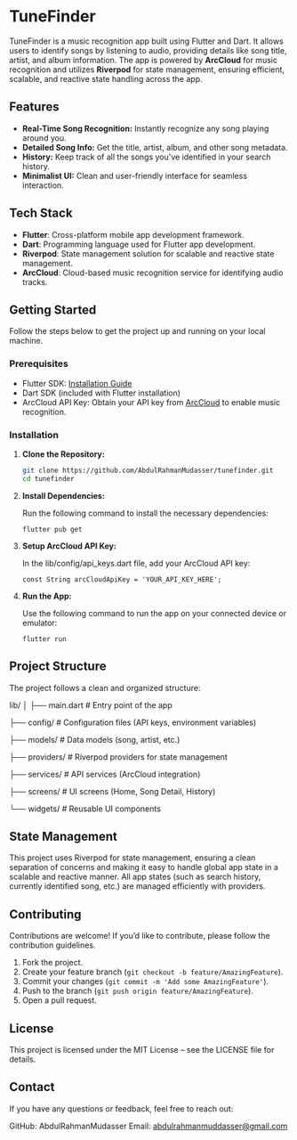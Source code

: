 # TuneFinder

TuneFinder is a music recognition app built using Flutter and Dart. It allows users to identify songs by listening to audio, providing details like song title, artist, and album information. The app is powered by **ArcCloud** for music recognition and utilizes **Riverpod** for state management, ensuring efficient, scalable, and reactive state handling across the app.

## Features

- **Real-Time Song Recognition:** Instantly recognize any song playing around you.
- **Detailed Song Info:** Get the title, artist, album, and other song metadata.
- **History:** Keep track of all the songs you've identified in your search history.
- **Minimalist UI:** Clean and user-friendly interface for seamless interaction.

## Tech Stack

- **Flutter**: Cross-platform mobile app development framework.
- **Dart**: Programming language used for Flutter app development.
- **Riverpod**: State management solution for scalable and reactive state management.
- **ArcCloud**: Cloud-based music recognition service for identifying audio tracks.

## Getting Started

Follow the steps below to get the project up and running on your local machine.

### Prerequisites

- Flutter SDK: [Installation Guide](https://flutter.dev/docs/get-started/install)
- Dart SDK (included with Flutter installation)
- ArcCloud API Key: Obtain your API key from [ArcCloud](https://arccloud.com/) to enable music recognition.

### Installation

1. **Clone the Repository:**

   ```bash
   git clone https://github.com/AbdulRahmanMudasser/tunefinder.git
   cd tunefinder

2. **Install Dependencies:**

   Run the following command to install the necessary dependencies:

   `flutter pub get`

3. **Setup ArcCloud API Key:**

   In the lib/config/api_keys.dart file, add your ArcCloud API key:

    `const String arcCloudApiKey = 'YOUR_API_KEY_HERE';`

4. **Run the App:**

    Use the following command to run the app on your connected device or emulator:

   `flutter run`

## Project Structure

The project follows a clean and organized structure:

lib/
│
├── main.dart              # Entry point of the app

├── config/                # Configuration files (API keys, environment variables)

├── models/                # Data models (song, artist, etc.)

├── providers/             # Riverpod providers for state management

├── services/              # API services (ArcCloud integration)

├── screens/               # UI screens (Home, Song Detail, History)

└── widgets/               # Reusable UI components

## State Management

This project uses Riverpod for state management, ensuring a clean separation of concerns and making it easy to handle global app state in a scalable and reactive manner. All app states (such as search history, currently identified song, etc.) are managed efficiently with providers.

## Contributing

Contributions are welcome! If you’d like to contribute, please follow the contribution guidelines.

1. Fork the project.
2. Create your feature branch (`git checkout -b feature/AmazingFeature`).
3. Commit your changes (`git commit -m 'Add some AmazingFeature'`).
4. Push to the branch (`git push origin feature/AmazingFeature`).
5. Open a pull request.

## License

This project is licensed under the MIT License – see the LICENSE file for details.

## Contact
If you have any questions or feedback, feel free to reach out:

GitHub: AbdulRahmanMudasser
Email: abdulrahmanmuddasser@gmail.com
